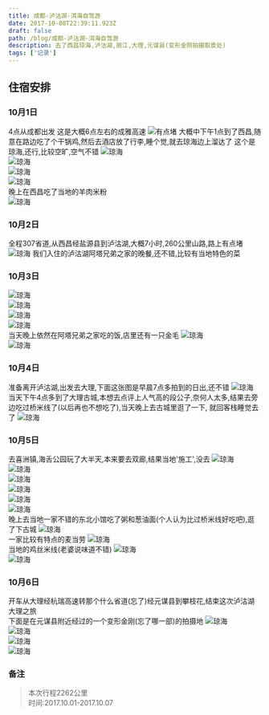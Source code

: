 ```yaml
---
title: 成都-泸沽湖-洱海自驾游
date: 2017-10-08T22:39:11.923Z
draft: false
path: /blog/成都-泸沽湖-洱海自驾游
description: 去了西昌琼海,泸沽湖,丽江,大理,元谋县(变形金刚拍摄取景处)
tags: ['记录']
---
```


## 住宿安排

### 10月1日
4点从成都出发
这是大概6点左右的成雅高速
![有点堵](https://lestat.b0.upaiyun.com/blog/20171001/IMG_5471.JPG)
大概中下午1点到了西昌,随意在路边吃了个干锅鸡,然后去酒店放了行李,睡个觉,就去琼海边上溜达了
这个是琼海,还行,比较空旷,空气不错
![琼海](https://lestat.b0.upaiyun.com/blog/20171001/IMG_5476.JPG)  
![琼海](https://lestat.b0.upaiyun.com/blog/20171001/IMG_5485.JPG)  
![琼海](https://lestat.b0.upaiyun.com/blog/20171001/IMG_5486.JPG)  
![琼海](https://lestat.b0.upaiyun.com/blog/20171001/IMG_5487.JPG)  
晚上在西昌吃了当地的羊肉米粉  
![琼海](https://lestat.b0.upaiyun.com/blog/20171001/IMG_5488.JPG)  
### 10月2日
全程307省道,从西昌经盐源县到泸沽湖,大概7小时,260公里山路,路上有点堵
![琼海](https://lestat.b0.upaiyun.com/blog/20171001/IMG_5501.JPG)
我们入住的泸沽湖阿塔兄弟之家的晚餐,还不错,比较有当地特色的菜   
### 10月3日
![琼海](https://lestat.b0.upaiyun.com/blog/20171001/IMG_5505.JPG)  
![琼海](https://lestat.b0.upaiyun.com/blog/20171001/IMG_5552.JPG)  
![琼海](https://lestat.b0.upaiyun.com/blog/20171001/IMG_5574.JPG)  
![琼海](https://lestat.b0.upaiyun.com/blog/20171001/IMG_5576.JPG)  
当天晚上依然在阿塔兄弟之家吃的饭,店里还有一只金毛
![琼海](https://lestat.b0.upaiyun.com/blog/20171001/IMG_5592.JPG)  
![琼海](https://lestat.b0.upaiyun.com/blog/20171001/IMG_5596.JPG)  
### 10月4日
准备离开泸沽湖,出发去大理,下面这张图是早晨7点多拍到的日出,还不错
![琼海](https://lestat.b0.upaiyun.com/blog/20171001/IMG_5599.JPG)  
当天下午4点多到了大理古城,本想去点评上人气高的段公子,奈何人太多,结果去旁边吃过桥米线了(以后再也不想吃了),当天晚上去古城里逛了一下, 就回客栈睡觉去了
![琼海](https://lestat.b0.upaiyun.com/blog/20171001/IMG_5604.JPG)  
### 10月5日  
去喜洲镇,海舌公园玩了大半天,本来要去双廊,结果当地'施工',没去
![琼海](https://lestat.b0.upaiyun.com/blog/20171001/IMG_5610.JPG)  
![琼海](https://lestat.b0.upaiyun.com/blog/20171001/IMG_5618.JPG)  
![琼海](https://lestat.b0.upaiyun.com/blog/20171001/IMG_5619.JPG)  
![琼海](https://lestat.b0.upaiyun.com/blog/20171001/IMG_5631.JPG)  
![琼海](https://lestat.b0.upaiyun.com/blog/20171001/IMG_5643.JPG)  
![琼海](https://lestat.b0.upaiyun.com/blog/20171001/IMG_5644.JPG)  
晚上去当地一家不错的东北小馆吃了粥和葱油面(个人认为比过桥米线好吃吧),逛了下古城
![琼海](https://lestat.b0.upaiyun.com/blog/20171001/IMG_5652.JPG)  
一家比较有特点的麦当劳
![琼海](https://lestat.b0.upaiyun.com/blog/20171001/IMG_5653.JPG)  
当地的鸡丝米线(老婆说味道不错)
![琼海](https://lestat.b0.upaiyun.com/blog/20171001/IMG_5654.JPG)  
![琼海](https://lestat.b0.upaiyun.com/blog/20171001/IMG_5659.JPG)  
### 10月6日
开车从大理经杭瑞高速转那个什么省道(忘了)经元谋县到攀枝花,结束这次泸沽湖大理之旅  
下面是在元谋县附近经过的一个变形金刚(忘了哪一部)的拍摄地
![琼海](https://lestat.b0.upaiyun.com/blog/20171001/IMG_5663.JPG)  
![琼海](https://lestat.b0.upaiyun.com/blog/20171001/IMG_5664.JPG)  
![琼海](https://lestat.b0.upaiyun.com/blog/20171001/IMG_5667.JPG)  
![琼海](https://lestat.b0.upaiyun.com/blog/20171001/IMG_5668.JPG)  
### 备注
> 本次行程2262公里  
时间:2017.10.01-2017.10.07




<div class="aplayer" data-id="477992057" data-server="netease" data-type="song" data-mode="order"></div>
